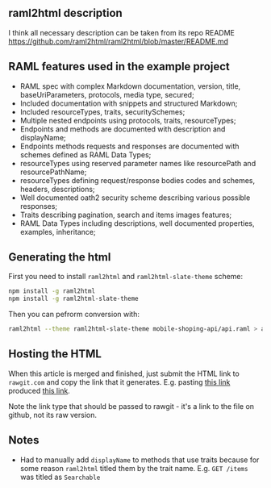 ## raml2html description

I think all necessary description can be taken from its repo README https://github.com/raml2html/raml2html/blob/master/README.md

## RAML features used in the example project

* RAML spec with complex Markdown documentation, version, title, baseUriParameters, protocols, media type, secured;
* Included documentation with snippets and structured Markdown;
* Included resourceTypes, traits, securitySchemes;
* Multiple nested endpoints using protocols, traits, resourceTypes;
* Endpoints and methods are documented with description and displayName;
* Endpoints methods requests and responses are documented with schemes defined as RAML Data Types;
* resourceTypes using reserved parameter names like resourcePath and resourcePathName;
* resourceTypes defining request/response bodies codes and schemes, headers, descriptions;
* Well documented oath2 security scheme describing various possible responses;
* Traits describing pagination, search and items images features;
* RAML Data Types including descriptions, well documented properties, examples, inheritance;

## Generating the html

First you need to install `raml2html` and `raml2html-slate-theme` scheme:

```sh
npm install -g raml2html
npm install -g raml2html-slate-theme
```

Then you can pefrorm conversion with:

```sh
raml2html --theme raml2html-slate-theme mobile-shoping-api/api.raml > api_spec.html
```

## Hosting the HTML

When this article is merged and finished, just submit the HTML link to `rawgit.com` and copy the link that it generates.
E.g. pasting [this link](https://github.com/postatum/raml-playground/blob/raml2html-outstanding-docs/raml2html-outstanding-docs/api_spec.html) produced [this link](https://rawgit.com/postatum/raml-playground/raml2html-outstanding-docs/raml2html-outstanding-docs/mobile-shoping-api/api_spec.html).

Note the link type that should be passed to rawgit - it's a link to the file on github, not its raw version.

## Notes

* Had to manually add `displayName` to methods that use traits because for some reason `raml2html` titled them by the trait name. E.g. `GET /items` was titled as `Searchable`
